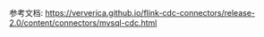 参考文档:
https://ververica.github.io/flink-cdc-connectors/release-2.0/content/connectors/mysql-cdc.html